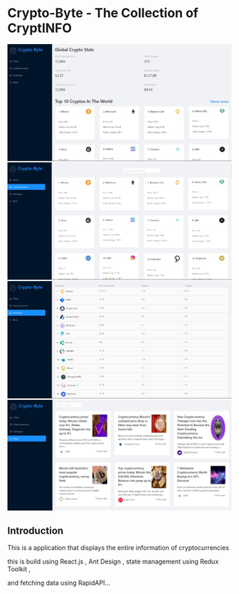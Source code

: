 # Crypto-Byte - The Collection of CryptINFO

![Crypto-Byte](https://github.com/pranavrushi/Crypto-Byte/blob/main/cb1.jpg)
![cb](https://github.com/pranavrushi/Crypto-Byte/blob/main/cb2.jpg)
![cb](https://github.com/pranavrushi/Crypto-Byte/blob/main/cb3.jpg)
![cb](https://github.com/pranavrushi/Crypto-Byte/blob/main/cb4.jpg)
  

## Introduction
This is a application that displays the entire information of cryptocurrencies

this is build using React.js , Ant Design , state management using Redux Toolkit , 

and  fetching data using RapidAPI...
